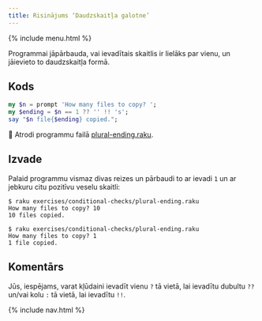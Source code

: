 ```yaml
---
title: Risinājums ‘Daudzskaitļa galotne’
---
```


{% include menu.html %}

Programmai jāpārbauda, vai ievadītais skaitlis ir lielāks par vienu, un jāievieto to daudzskaitļa formā.

## Kods

```raku
my $n = prompt 'How many files to copy? ';
my $ending = $n == 1 ?? '' !! 's';
say "$n file{$ending} copied.";
```

🦋 Atrodi programmu failā [plural-ending.raku](https://github.com/ash/raku-course/blob/master/exercises/conditional-checks/plural-ending.raku).

## Izvade

Palaid programmu vismaz divas reizes un pārbaudi to ar ievadi `1` un ar jebkuru citu pozitīvu veselu skaitli:

```console
$ raku exercises/conditional-checks/plural-ending.raku
How many files to copy? 10
10 files copied.

$ raku exercises/conditional-checks/plural-ending.raku
How many files to copy? 1
1 file copied.
```

## Komentārs

Jūs, iespējams, varat kļūdaini ievadīt vienu `?` tā vietā, lai ievadītu dubultu `??` un/vai kolu `:` tā vietā, lai ievadītu `!!`.

{% include nav.html %}